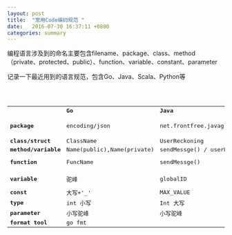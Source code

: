 ```yaml
---
layout: post
title:  "常用Code编码规范 "
date:   2016-07-30 16:37:11 +0800
categories: summary 
---
```


编程语言涉及到的命名主要包含filename、package、class、method（private、protected、public）、function、variable、constant、parameter

记录一下最近用到的语言规范，包含Go、Java、Scala、Python等
<pre> 

<table class="table table-bordered table-striped table-condensed">
   <tr>
      <td></td>
      <td><Strong>Go</Strong></td>
      <td><Strong>Java</Strong></td>
      <td><Strong>Scala</Strong></td>
      <td><Strong>Python</Strong></td>
   </tr>
   <tr>
      <td><Strong>package</Strong></td>
      <td>encoding/json</td>
      <td>net.frontfree.javagroup</td>
      <td>jxl.write.{WritableCell, Number, Label}</td>
      <td>socket</td>
   </tr>
   <tr>
      <td><Strong>class/struct</Strong></td>
      <td>ClassName</td>
      <td>UserReckoning</td>
      <td>-</td>
      <td>AdStats</td>
   </tr>
   <tr>
      <td><Strong>method/variable</Strong></td>
      <td>Name(public),Name(private)</td>
      <td>sendMessge() / userName</td>
      <td>-</td>
      <td>__private_var(private) </td>
   </tr>
   <tr>
      <td><Strong>function</Strong></td>
      <td>FuncName</td>
      <td>sendMessge()</td>
      <td>-</td>
      <td>get_name() / __get_name()(私有)</td>
   </tr>
   <tr>
      <td><Strong>variable</Strong></td>
      <td>驼峰</td>
      <td>globalID</td>
      <td>-</td>
      <td>this_is_a_var /_var (私有） / __doc__(专有）</td>
   </tr>
   <tr>
      <td><Strong>const</Strong></td>
      <td>大写+'_'</td>
      <td>MAX_VALUE</td>
      <td>-</td>
      <td>COLOR_WRITE</td>
   </tr>
   <tr>
      <td><Strong>type</Strong></td>
      <td>int 小写</td>
      <td>Int 大写</td>
      <td>-</td>
      <td></td>
   </tr>
   <tr>
      <td><Strong>parameter</Strong></td>
      <td>小写驼峰</td>
      <td>小写驼峰</td>
      <td>-</td>
      <td>下划线</td>
   </tr>
   <tr>
      <td><Strong>format tool</Strong></td>
      <td>go fmt</td>
      <td></td>
      <td></td>
      <td></td>
   </tr>
</table>
</pre>
